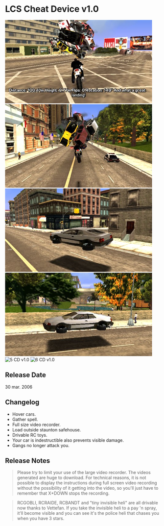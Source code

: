 # LCS Cheat Device v1.0

![1 CD v1.0](<../../../../Pictures/LCS/Katamari2.jpg>)
![2 CD v1.0](<../../../../Pictures/LCS/Katamari3.jpg>)
![3 CD v1.0](<../../../../Pictures/LCS/Hover1.jpg>)
![4 CD v1.0](<../../../../Pictures/LCS/Hover2.jpg>)
![5 CD v1.0](<../../../../Pictures/LCS/RCBanditKatamari.gif>)
![6 CD v1.0](<../../../../Pictures/LCS/bluesmoke1b.gif>)


## Release Date
30 mar. 2006

## Changelog
 - Hover cars.
 - Gather spell.
 - Full size video recorder.
 - Load outside staunton safehouse.
 - Drivable RC toys.
 - Your car is indestructible also prevents visible damage.
 - Gangs no longer attack you.
 
## Release Notes
> Please try to limit your use of the large video recorder. The videos generated are huge to download. For technical reasons, it is not possible to display the instructions during full screen video recording without the possibility of it getting into the video, so you'll just have to remember that X+DOWN stops the recording.

> RCGOBLI, RCRAIDE, RCBANDT and "tiny invisible heli" are all drivable now thanks to Vettefan. If you take the invisible heli to a pay 'n spray, it'll become visible and you can see it's the police heli that chases you when you have 3 stars.